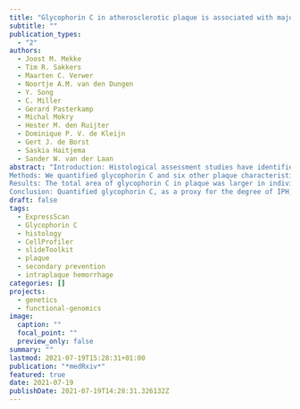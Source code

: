```yaml
---
title: "Glycophorin C in atherosclerotic plaque is associated with major adverse cardiovascular events after carotid endarterectomy"
subtitle: ""
publication_types:
  - "2"
authors:
  - Joost M. Mekke
  - Tim R. Sakkers
  - Maarten C. Verwer
  - Noortje A.M. van den Dungen
  - Y. Song
  - C. Miller
  - Gerard Pasterkamp
  - Michal Mokry
  - Hester M. den Ruijter
  - Dominique P. V. de Kleijn
  - Gert J. de Borst
  - Saskia Haitjema
  - Sander W. van der Laan
abstract: "Introduction: Histological assessment studies have identified the presence of intraplaque hemorrhage (IPH) as an indicator of plaque instability and resulting ischemic cerebral sequelae. Although the presence of IPH has been studied extensively in relation to neurological symptoms preceding carotid endarterectomy (CEA) or as a predictor for postoperative risk of major adverse cardiovascular events (MACE), the degree of IPH has not been studied before. Glycophorin, an erythrocyte-specific protein, has been suggested as a marker for the degree of previous hemorrhages in atherosclerotic plaque since erythrocytes are prominently present in IPH. We hypothesized that quantified plaque glycophorin C, as a proxy for the degree of IPH, is associated with destabilizing plaque characteristics, preprocedural symptoms, and increased postoperative risk for MACE.
Methods: We quantified glycophorin C and six other plaque characteristics with the slideToolkit method. We used human atherosclerotic plaque samples from 1971 consecutive asymptomatic and symptomatic (carotid endarterectomy) patients in the Athero-Express Biobank.
Results: The total area of glycophorin C in plaque was larger in individuals with a plaque with IPH compared to individuals with plaque without IPH (p<0.001). Quantified glycophorin C was significantly associated with ipsilateral pre-procedural neurological symptoms (OR:1.27, 95%CI:1.06-1.41, p=0.005). In addition, quantified glycophorin C was independently associated with an increased postoperative risk for MACE (HR:1.31, 95%CI:1.01-1.68, p=0.04). Stratified by sex, quantified glycophorin C was associated with an increased postoperative risk for MACE in male patients (HR:1.50, 95%CI:1.13-1.97, p=0.004), but not in female patients (HR:0.70, 95%CI:0.39-1.27, p=0.23).
Conclusion: Quantified glycophorin C, as a proxy for the degree of IPH, was independently associated with the presence of IPH, symptomatic preprocedural symptoms, and with an increased three-year postoperative risk of MACE. These findings indicate that quantified plaque glycophorin C can be considered as a marker for identifying male patients with a high residual risk for secondary MACE after CEA."
draft: false
tags:
  - ExpressScan
  - Glycophorin C
  - histology
  - CellProfiler
  - slideToolkit
  - plaque
  - secondary prevention
  - intraplaque hemorrhage
categories: []
projects:
  - genetics
  - functional-genomics
image:
  caption: ""
  focal_point: ""
  preview_only: false
summary: ""
lastmod: 2021-07-19T15:28:31+01:00
publication: "*medRxiv*"
featured: true
date: 2021-07-19
publishDate: 2021-07-19T14:28:31.326132Z
---
```

